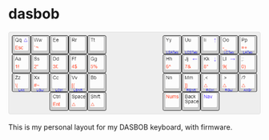 # dasbob

![alt text](https://github.com/Yusername05/DASBOB-qmk/blob/main/keyboard-layout.png)

This is my personal layout for my DASBOB keyboard, with firmware.
